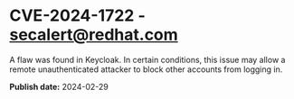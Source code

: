 # CVE-2024-1722 - secalert@redhat.com

A flaw was found in Keycloak. In certain conditions, this issue may allow a remote unauthenticated attacker to block other accounts from logging in.

**Publish date:** 2024-02-29
